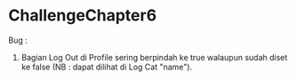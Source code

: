 # ChallengeChapter6

Bug :
1. Bagian Log Out di Profile sering berpindah ke true walaupun sudah diset ke false (NB : dapat dilihat di Log Cat "name").
